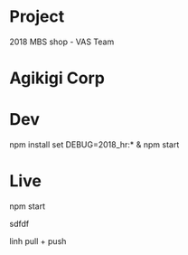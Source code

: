 # Project
2018 MBS shop - VAS Team

# Agikigi Corp

# Dev
npm install
set DEBUG=2018_hr:* & npm start

# Live
npm start

sdfdf

linh pull + push